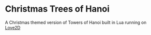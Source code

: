 # Christmas Trees of Hanoi
 A Christmas themed version of Towers of Hanoi built in Lua running on [Love2D](https://love2d.org/)

